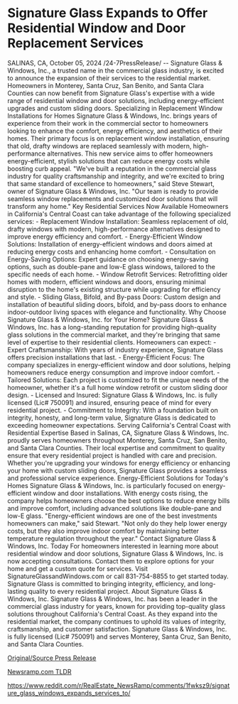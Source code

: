 # Signature Glass Expands to Offer Residential Window and Door Replacement Services

SALINAS, CA, October 05, 2024 /24-7PressRelease/ -- Signature Glass & Windows, Inc., a trusted name in the commercial glass industry, is excited to announce the expansion of their services to the residential market. Homeowners in Monterey, Santa Cruz, San Benito, and Santa Clara Counties can now benefit from Signature Glass's expertise with a wide range of residential window and door solutions, including energy-efficient upgrades and custom sliding doors.  Specializing in Replacement Window Installations for Homes  Signature Glass & Windows, Inc. brings years of experience from their work in the commercial sector to homeowners looking to enhance the comfort, energy efficiency, and aesthetics of their homes. Their primary focus is on replacement window installation, ensuring that old, drafty windows are replaced seamlessly with modern, high-performance alternatives. This new service aims to offer homeowners energy-efficient, stylish solutions that can reduce energy costs while boosting curb appeal.  "We've built a reputation in the commercial glass industry for quality craftsmanship and integrity, and we're excited to bring that same standard of excellence to homeowners," said Steve Stewart, owner of Signature Glass & Windows, Inc. "Our team is ready to provide seamless window replacements and customized door solutions that will transform any home."  Key Residential Services Now Available  Homeowners in California's Central Coast can take advantage of the following specialized services:  - Replacement Window Installation: Seamless replacement of old, drafty windows with modern, high-performance alternatives designed to improve energy efficiency and comfort.  - Energy-Efficient Window Solutions: Installation of energy-efficient windows and doors aimed at reducing energy costs and enhancing home comfort.  - Consultation on Energy-Saving Options: Expert guidance on choosing energy-saving options, such as double-pane and low-E glass windows, tailored to the specific needs of each home.  - Window Retrofit Services: Retrofitting older homes with modern, efficient windows and doors, ensuring minimal disruption to the home's existing structure while upgrading for efficiency and style.  - Sliding Glass, Bifold, and By-pass Doors: Custom design and installation of beautiful sliding doors, bifold, and by-pass doors to enhance indoor-outdoor living spaces with elegance and functionality.  Why Choose Signature Glass & Windows, Inc. for Your Home?  Signature Glass & Windows, Inc. has a long-standing reputation for providing high-quality glass solutions in the commercial market, and they're bringing that same level of expertise to their residential clients.   Homeowners can expect:  - Expert Craftsmanship: With years of industry experience, Signature Glass offers precision installations that last.  - Energy-Efficient Focus: The company specializes in energy-efficient window and door solutions, helping homeowners reduce energy consumption and improve indoor comfort.  - Tailored Solutions: Each project is customized to fit the unique needs of the homeowner, whether it's a full home window retrofit or custom sliding door design.  - Licensed and Insured: Signature Glass & Windows, Inc. is fully licensed (Lic# 750091) and insured, ensuring peace of mind for every residential project.  - Commitment to Integrity: With a foundation built on integrity, honesty, and long-term value,  Signature Glass is dedicated to exceeding homeowner expectations.  Serving California's Central Coast with Residential Expertise  Based in Salinas, CA, Signature Glass & Windows, Inc. proudly serves homeowners throughout Monterey, Santa Cruz, San Benito, and Santa Clara Counties. Their local expertise and commitment to quality ensure that every residential project is handled with care and precision. Whether you're upgrading your windows for energy efficiency or enhancing your home with custom sliding doors, Signature Glass provides a seamless and professional service experience.  Energy-Efficient Solutions for Today's Homes  Signature Glass & Windows, Inc. is particularly focused on energy-efficient window and door installations. With energy costs rising, the company helps homeowners choose the best options to reduce energy bills and improve comfort, including advanced solutions like double-pane and low-E glass.  "Energy-efficient windows are one of the best investments homeowners can make," said Stewart. "Not only do they help lower energy costs, but they also improve indoor comfort by maintaining better temperature regulation throughout the year."  Contact Signature Glass & Windows, Inc. Today  For homeowners interested in learning more about residential window and door solutions, Signature Glass & Windows, Inc. is now accepting consultations. Contact them to explore options for your home and get a custom quote for services.  Visit SignatureGlassandWindows.com or call 831-754-8855 to get started today. Signature Glass is committed to bringing integrity, efficiency, and long-lasting quality to every residential project.  About Signature Glass & Windows, Inc.  Signature Glass & Windows, Inc. has been a leader in the commercial glass industry for years, known for providing top-quality glass solutions throughout California's Central Coast. As they expand into the residential market, the company continues to uphold its values of integrity, craftsmanship, and customer satisfaction. Signature Glass & Windows, Inc. is fully licensed (Lic# 750091) and serves Monterey, Santa Cruz, San Benito, and Santa Clara Counties. 

[Original/Source Press Release](https://www.24-7pressrelease.com/press-release/514986/signature-glass-expands-to-offer-residential-window-and-door-replacement-services)
                    

[Newsramp.com TLDR](None) 

https://www.reddit.com/r/RealEstate_NewsRamp/comments/1fwksz9/signature_glass_windows_expands_services_to/